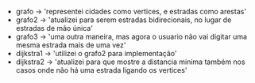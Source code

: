  - grafo -> 'representei cidades como vertices, e estradas como arestas'
 - grafo2 -> 'atualizei para serem estradas bidirecionais, no lugar de estradas de mão única'
 - grafo3 -> 'uma outra maneira, mas agora o usuario não vai digitar uma mesma estrada mais de uma vez'
 - dijkstra1 -> 'utilizei o grafo2 para implementação'
 - dijkstra2 -> 'atualizei para que mostre a distancia minima também nos casos onde não há uma estrada ligando os vertices'
